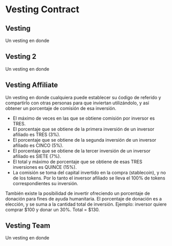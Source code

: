 # Vesting Contract

## Vesting
Un vesting en donde

## Vesting 2
Un vesting en donde

## Vesting Affiliate
Un vesting en donde cualquiera puede establecer su ćodigo de referido y compartirlo con otras personas para que inviertan utilizándolo, y así obtener un porcentaje de comisión de esa inversión.
- El máximo de veces en las que se obtiene comisión por inversor es TRES.
- El porcentaje que se obtiene de la primera inversión de un inversor afiliado es TRES (3%).
- El porcentaje que se obtiene de la segunda inversión de un inversor afiliado es CINCO (5%).
- El porcentaje que se obtiene de la tercer inversión de un inversor afiliado es SIETE (7%).
- El total y máximo de porcentaje que se obtiene de esas TRES inversiones es QUINCE (15%).
- La comisión se toma del capital invertido en la compra (stablecoin), y no de los tokens. Por lo tanto el inversor afiliado se lleva el 100% de tokens correspondientes su inversión.

También existe la posibilidad de invertir ofreciendo un porcentaje de donación para fines de ayuda humanitaria. El porcentaje de donación es a elección, y se suma a la cantidad total de inversión. Ejemplo: inversor quiere comprar $100 y donar un 30%. Total = $130.

## Vesting Team
Un vesting en donde